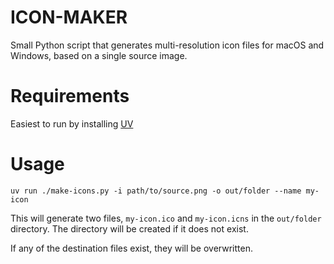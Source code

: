 # ICON-MAKER

Small Python script that generates multi-resolution icon files for macOS and Windows, based on a single source image.

# Requirements

Easiest to run by installing [UV](https://docs.astral.sh/uv/#installation)

# Usage

```shell
uv run ./make-icons.py -i path/to/source.png -o out/folder --name my-icon
```

This will generate two files, `my-icon.ico` and `my-icon.icns` in the `out/folder` directory. The directory will be created if it does not exist.

If any of the destination files exist, they will be overwritten.
